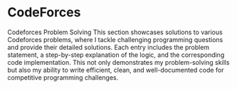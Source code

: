 # CodeForces
Codeforces Problem Solving
This section showcases solutions to various Codeforces problems, where I tackle challenging programming questions and provide their detailed solutions. Each entry includes the problem statement, a step-by-step explanation of the logic, and the corresponding code implementation. This not only demonstrates my problem-solving skills but also my ability to write efficient, clean, and well-documented code for competitive programming challenges.
